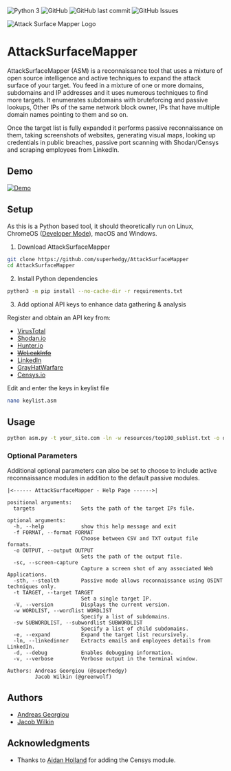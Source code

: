 ![Python 3](https://img.shields.io/badge/Python-3_only-blue.svg "Python 3 only")
![GitHub](https://img.shields.io/github/license/superhedgy/AttackSurfaceMapper)
![GitHub last commit](https://img.shields.io/github/last-commit/superhedgy/AttackSurfaceMapper)
![GitHub Issues](https://img.shields.io/github/issues/superhedgy/AttackSurfaceMapper)

![Attack Surface Mapper Logo](https://npercoco.typepad.com/.a/6a0133f264aa62970b0240a49c6ba4200d-800wi "Attack Surface Mapper Logo")

# AttackSurfaceMapper

AttackSurfaceMapper (ASM) is a reconnaissance tool that uses a mixture of open source intelligence and active techniques to expand the attack surface of your target. You feed in a mixture of one or more domains, subdomains and IP addresses and it uses numerous techniques to find more targets. It enumerates subdomains with bruteforcing and passive lookups, Other IPs of the same network block owner, IPs that have multiple domain names pointing to them and so on.

Once the target list is fully expanded it performs passive reconnaissance on them, taking screenshots of websites, generating visual maps, looking up credentials in public breaches, passive port scanning with Shodan/Censys and scraping employees from LinkedIn.

## Demo

[![Demo](https://img.youtube.com/vi/buIQSf_gmdE/0.jpg)](https://www.youtube.com/watch?v=buIQSf_gmdE)

## Setup

As this is a Python based tool, it should theoretically run on Linux, ChromeOS ([Developer Mode](https://www.chromium.org/chromium-os/developer-information-for-chrome-os-devices/generic)), macOS and Windows.

1. Download AttackSurfaceMapper

```sh
git clone https://github.com/superhedgy/AttackSurfaceMapper
cd AttackSurfaceMapper
```

2. Install Python dependencies

```sh
python3 -m pip install --no-cache-dir -r requirements.txt
```

3. Add optional API keys to enhance data gathering & analysis

Register and obtain an API key from:

- [VirusTotal](https://www.virustotal.com/gui/join-us)
- [Shodan.io](https://account.shodan.io/register)
- [Hunter.io](https://hunter.io/users/sign_up)
- ~~[WeLeakInfo](https://weleakinfo.com/register)~~
- [LinkedIn](https://www.linkedin.com/start/join)
- [GrayHatWarfare](https://buckets.grayhatwarfare.com/register)
- [Censys.io](https://search.censys.io/account)

Edit and enter the keys in keylist file

```sh
nano keylist.asm
```

## Usage

```sh
python asm.py -t your_site.com -ln -w resources/top100_sublist.txt -o demo_run
```

### Optional Parameters

Additional optional parameters can also be set to choose to include active reconnaissance modules in addition to the default passive modules.

```
|<------ AttackSurfaceMapper - Help Page ------>|

positional arguments:
  targets               Sets the path of the target IPs file.

optional arguments:
  -h, --help            show this help message and exit
  -f FORMAT, --format FORMAT
                        Choose between CSV and TXT output file formats.
  -o OUTPUT, --output OUTPUT
                        Sets the path of the output file.
  -sc, --screen-capture
                        Capture a screen shot of any associated Web Applications.
  -sth, --stealth       Passive mode allows reconnaissance using OSINT techniques only.
  -t TARGET, --target TARGET
                        Set a single target IP.
  -V, --version         Displays the current version.
  -w WORDLIST, --wordlist WORDLIST
                        Specify a list of subdomains.
  -sw SUBWORDLIST, --subwordlist SUBWORDLIST
                        Specify a list of child subdomains.
  -e, --expand          Expand the target list recursively.
  -ln, --linkedinner    Extracts emails and employees details from LinkedIn.
  -d, --debug           Enables debugging information.
  -v, --verbose         Verbose output in the terminal window.

Authors: Andreas Georgiou (@superhedgy)
         Jacob Wilkin (@greenwolf)
```

## Authors

- [Andreas Georgiou](https://twitter.com/superhedgy)
- [Jacob Wilkin](https://github.com/Greenwolf)

## Acknowledgments

- Thanks to [Aidan Holland](https://github.com/thehappydinoa) for adding the Censys module.
